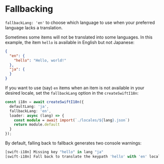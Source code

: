 # Fallbacking

`fallbackLang: 'en'` to choose which language to use when your preferred language lacks a translation.

Sometimes some items will not be translated into some languages. In this example, the item `hello` is available in English but not Japanese:

```json
{
  "en": {
    "hello": "Hello, world!"
  },
  "ja": {
  }
}
```

If you want to use (say) `en` items when an item is not available in your desired locale, set the `fallbackLang` option in the `createSwiftI18n`:

```ts
const i18n = await createSwiftI18n({
  defaultLang: 'ja',
  fallbackLang: 'en',
  loader: async (lang) => {
    const module = await import(`./locales/${lang}.json`)
    return module.default
  }
});
```

By default, falling back to fallback generates two console warnings:

```ts
[swift-i18n] Missing key "hello" in lang "ja"
[swift-i18n] Fall back to translate the keypath 'hello' with 'en' locale.
```